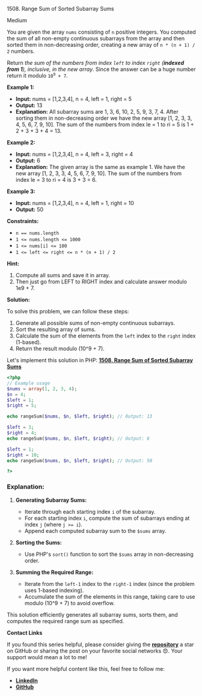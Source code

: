 1508\. Range Sum of Sorted Subarray Sums

Medium

You are given the array `nums` consisting of `n` positive integers. You computed the sum of all non-empty continuous subarrays from the array and then sorted them in non-decreasing order, creating a new array of `n * (n + 1) / 2` numbers.

Return _the sum of the numbers from index `left` to index `right` (**indexed from 1**), inclusive, in the new array_. Since the answer can be a huge number return it modulo <code>10<sup>9</sup> + 7</code>.

**Example 1:**

- **Input:** nums = [1,2,3,4], n = 4, left = 1, right = 5
- **Output:** 13
- **Explanation:** All subarray sums are 1, 3, 6, 10, 2, 5, 9, 3, 7, 4. After sorting them in non-decreasing order we have the new array [1, 2, 3, 3, 4, 5, 6, 7, 9, 10]. The sum of the numbers from index le = 1 to ri = 5 is 1 + 2 + 3 + 3 + 4 = 13.

**Example 2:**

- **Input:** nums = [1,2,3,4], n = 4, left = 3, right = 4
- **Output:** 6
- **Explanation:** The given array is the same as example 1. We have the new array [1, 2, 3, 3, 4, 5, 6, 7, 9, 10]. The sum of the numbers from index le = 3 to ri = 4 is 3 + 3 = 6.

**Example 3:**

- **Input:** nums = [1,2,3,4], n = 4, left = 1, right = 10
- **Output:** 50

**Constraints:**

- <code>n == nums.length</code>
- <code>1 <= nums.length <= 1000</code>
- <code>1 <= nums[i] <= 100</code>
- <code>1 <= left <= right <= n * (n + 1) / 2</code>

**Hint:**
1. Compute all sums and save it in array.
2. Then just go from LEFT to RIGHT index and calculate answer modulo 1e9 + 7.


**Solution:**


To solve this problem, we can follow these steps:

1. Generate all possible sums of non-empty continuous subarrays.
2. Sort the resulting array of sums.
3. Calculate the sum of the elements from the `left` index to the `right` index (1-based).
4. Return the result modulo \(10^9 + 7\).


Let's implement this solution in PHP: **[1508. Range Sum of Sorted Subarray Sums](https://github.com/mah-shamim/leet-code-in-php/tree/main/algorithms/001508-range-sum-of-sorted-subarray-sums/solution.php)**

```php
<?php
// Example usage
$nums = array(1, 2, 3, 4);
$n = 4;
$left = 1;
$right = 5;

echo rangeSum($nums, $n, $left, $right); // Output: 13

$left = 3;
$right = 4;
echo rangeSum($nums, $n, $left, $right); // Output: 6

$left = 1;
$right = 10;
echo rangeSum($nums, $n, $left, $right); // Output: 50

?>
```

### Explanation:

1. **Generating Subarray Sums:**
   - Iterate through each starting index `i` of the subarray.
   - For each starting index `i`, compute the sum of subarrays ending at index `j` (where `j >= i`).
   - Append each computed subarray sum to the `$sums` array.

2. **Sorting the Sums:**
   - Use PHP's `sort()` function to sort the `$sums` array in non-decreasing order.

3. **Summing the Required Range:**
   - Iterate from the `left-1` index to the `right-1` index (since the problem uses 1-based indexing).
   - Accumulate the sum of the elements in this range, taking care to use modulo \(10^9 + 7\) to avoid overflow.

This solution efficiently generates all subarray sums, sorts them, and computes the required range sum as specified.

**Contact Links**

If you found this series helpful, please consider giving the **[repository](https://github.com/mah-shamim/leet-code-in-php)** a star on GitHub or sharing the post on your favorite social networks 😍. Your support would mean a lot to me!

If you want more helpful content like this, feel free to follow me:

- **[LinkedIn](https://www.linkedin.com/in/arifulhaque/)**
- **[GitHub](https://github.com/mah-shamim)**
